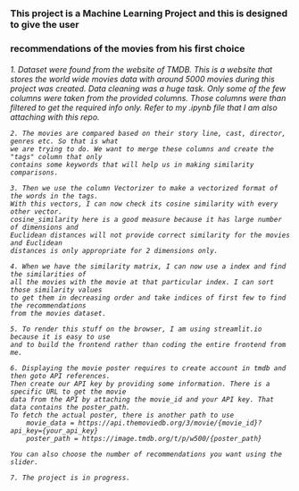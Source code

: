 ### This project is a Machine Learning Project and this is designed to give the user 
### recommendations of the movies from his first choice

<h6>
    1. Dataset were found from the website of TMDB. This is a website that stores the world 
    wide movies data with around 5000 movies during this project was created.
    Data cleaning was a huge task. Only some of the few columns were taken from the provided
    columns. Those columns were than filtered to get the required info only. Refer to my .ipynb file
    that I am also attaching with this repo.
    
    2. The movies are compared based on their story line, cast, director, genres etc. So that is what
    we are trying to do. We want to merge these columns and create the "tags" column that only
    contains some keywords that will help us in making similarity comparisons.

    3. Then we use the column Vectorizer to make a vectorized format of the words in the tags.
    With this vectors, I can now check its cosine similarity with every other vector. 
    cosine_similarity here is a good measure because it has large number of dimensions and 
    Euclidean distances will not provide correct similarity for the movies and Euclidean 
    distances is only appropriate for 2 dimensions only.

    4. When we have the similarity matrix, I can now use a index and find the similarities of 
    all the movies with the movie at that particular index. I can sort those similarity values
    to get them in decreasing order and take indices of first few to find the recommendations 
    from the movies dataset.

    5. To render this stuff on the browser, I am using streamlit.io because it is easy to use 
    and to build the frontend rather than coding the entire frontend from me.

    6. Displaying the movie poster requires to create account in tmdb and then goto API references.
    Then create our API key by providing some information. There is a specific URL to get the movie 
    data from the API by attaching the movie_id and your API key. That data contains the poster_path.
    To fetch the actual poster, there is another path to use
        movie_data = https://api.themoviedb.org/3/movie/{movie_id}?api_key={your_api_key}
        poster_path = https://image.tmdb.org/t/p/w500/{poster_path}

    You can also choose the number of recommendations you want using the slider.

    7. The project is in progress.
</h6>

